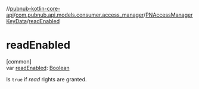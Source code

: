 //[pubnub-kotlin-core-api](../../../index.md)/[com.pubnub.api.models.consumer.access_manager](../index.md)/[PNAccessManagerKeyData](index.md)/[readEnabled](read-enabled.md)

# readEnabled

[common]\
var [readEnabled](read-enabled.md): [Boolean](https://kotlinlang.org/api/latest/jvm/stdlib/kotlin/-boolean/index.html)

Is `true` if *read* rights are granted.
